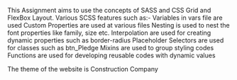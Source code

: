 This Assignment aims to use the concepts of SASS and CSS Grid and FlexBox Layout.
Various SCSS features such as:-
Variables in vars file are used
Custom Properties are used at various files
Nesting is used to nest the font properties like family, size etc.
Interpolation are used for creating dynamic properties such as border-radius
Placeholder Selectors are used for classes such as btn_Pledge
Mixins are used to group styling codes
Functions are used for developing reusable codes with dynamic values

The theme of the website is Construction Company